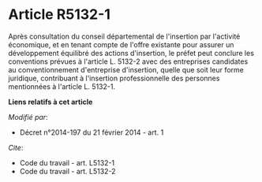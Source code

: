# Article R5132-1

Après consultation du conseil départemental de l'insertion par l'activité économique, et en tenant compte de l'offre
existante pour assurer un développement équilibré des actions d'insertion, le préfet peut conclure les conventions prévues à
l'article L. 5132-2 avec des entreprises candidates au conventionnement d'entreprise d'insertion, quelle que soit leur forme
juridique, contribuant à l'insertion professionnelle des personnes mentionnées à l'article L. 5132-1.

**Liens relatifs à cet article**

_Modifié par_:

  - Décret n°2014-197 du 21 février 2014 - art. 1

_Cite_:

  - Code du travail - art. L5132-1
  - Code du travail - art. L5132-2
